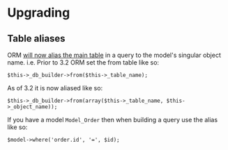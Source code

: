 # Upgrading

## Table aliases

ORM [will now alias the main table](http://dev.kohanaframework.org/issues/4066) in a query to the model's singular object name.
i.e. Prior to 3.2 ORM set the from table like so:

    $this->_db_builder->from($this->_table_name);

As of 3.2 it is now aliased like so:

    $this->_db_builder->from(array($this->_table_name, $this->_object_name));

If you have a model `Model_Order` then when building a query use the alias like so:

    $model->where('order.id', '=', $id);
